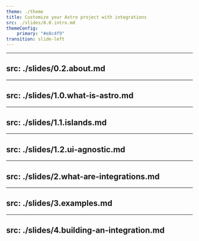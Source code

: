 ```yaml
---
theme: ./theme
title: Customize your Astro project with integrations
src: ./slides/0.0.intro.md
themeConfig:
    primary: "#e8c4f9"
transition: slide-left
---
```


---
src: ./slides/0.2.about.md
---

---
src: ./slides/1.0.what-is-astro.md
---

---
src: ./slides/1.1.islands.md
---

---
src: ./slides/1.2.ui-agnostic.md
---

---
src: ./slides/2.what-are-integrations.md
---

---
src: ./slides/3.examples.md
---

---
src: ./slides/4.building-an-integration.md
---

